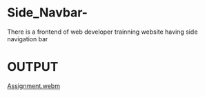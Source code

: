 # Side_Navbar-
There is a frontend of web developer trainning website having side navigation bar

# OUTPUT
[Assignment.webm](https://github.com/yashikaverma8112/Side_Navbar-/assets/96378034/bb7d929e-7bf3-4cee-b161-4511ee1c92c3)
